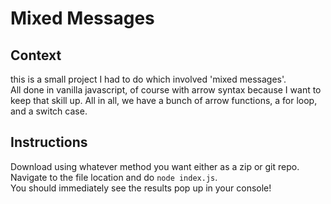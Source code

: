 # Mixed Messages #

## Context ##

this is a small project I had to do which involved 'mixed messages'.  
All done in vanilla javascript, of course with arrow syntax because I want to keep that skill up.
All in all, we have a bunch of arrow functions, a for loop, and a switch case.

## Instructions ##

Download using whatever method you want either as a zip or git repo.  
Navigate to the file location and do `node index.js`.  
You should immediately see the results pop up in your console!
